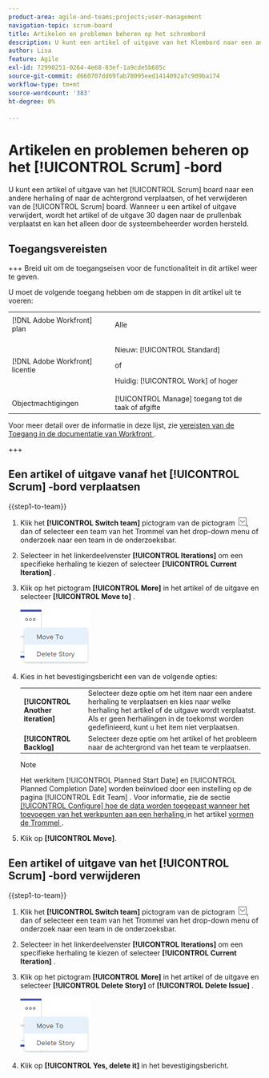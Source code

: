 ```yaml
---
product-area: agile-and-teams;projects;user-management
navigation-topic: scrum-board
title: Artikelen en problemen beheren op het schrombord
description: U kunt een artikel of uitgave van het Klembord naar een andere herhaling of naar de achtergrond verplaatsen of van het Klembord verwijderen. Wanneer u een artikel of uitgave verwijdert, wordt het artikel of de uitgave 30 dagen naar de prullenbak verplaatst en kan het alleen door de systeembeheerder worden hersteld.
author: Lisa
feature: Agile
exl-id: 72990251-0264-4e68-83ef-1a9cde5b685c
source-git-commit: d660707dd69fab78095eed1414092a7c909ba174
workflow-type: tm+mt
source-wordcount: '383'
ht-degree: 0%

---
```


# Artikelen en problemen beheren op het [!UICONTROL Scrum] -bord

U kunt een artikel of uitgave van het [!UICONTROL Scrum] board naar een andere herhaling of naar de achtergrond verplaatsen, of het verwijderen van de [!UICONTROL Scrum] board. Wanneer u een artikel of uitgave verwijdert, wordt het artikel of de uitgave 30 dagen naar de prullenbak verplaatst en kan het alleen door de systeembeheerder worden hersteld.

## Toegangsvereisten

+++ Breid uit om de toegangseisen voor de functionaliteit in dit artikel weer te geven.

U moet de volgende toegang hebben om de stappen in dit artikel uit te voeren:

<table style="table-layout:auto"> 
 <tbody> 
  <tr> 
   <td role="rowheader">[!DNL Adobe Workfront] plan</td> 
   <td> <p>Alle</p> </td> 
  </tr> 
  <tr> 
   <td role="rowheader">[!DNL Adobe Workfront] licentie</td> 
   <td> <p>Nieuw: [!UICONTROL Standard]</p> 
   of
   <p>Huidig: [!UICONTROL Work] of hoger</p> </td> 
  </tr>
   <tr> 
   <td role="rowheader">Objectmachtigingen</td> 
   <td>[!UICONTROL Manage] toegang tot de taak of afgifte </td> 
  </tr>
 </tbody> 
</table>

Voor meer detail over de informatie in deze lijst, zie [ vereisten van de Toegang in de documentatie van Workfront ](/help/quicksilver/administration-and-setup/add-users/access-levels-and-object-permissions/access-level-requirements-in-documentation.md).

+++

## Een artikel of uitgave vanaf het [!UICONTROL Scrum] -bord verplaatsen

{{step1-to-team}}

1. Klik het **[!UICONTROL Switch team]** pictogram van de pictogram ![ Schakelaar teampictogram ](assets/switch-team-icon.png), dan of selecteer een team van het Trommel van het drop-down menu of onderzoek naar een team in de onderzoeksbar.
1. Selecteer in het linkerdeelvenster **[!UICONTROL Iterations]** om een specifieke herhaling te kiezen of selecteer **[!UICONTROL Current Iteration]** .
1. Klik op het pictogram **[!UICONTROL More]** in het artikel of de uitgave en selecteer **[!UICONTROL Move to]** .

   ![ Schrap of beweeg verhaal van het Klembord van het Trommel ](assets/scrum-delete-move-story.png)

1. Kies in het bevestigingsbericht een van de volgende opties:

   <table style="table-layout:auto">
    <tr>
        <td><strong>[!UICONTROL Another iteration]</strong></td>
        <td>Selecteer deze optie om het item naar een andere herhaling te verplaatsen en kies naar welke herhaling het artikel of de uitgave wordt verplaatst. Als er geen herhalingen in de toekomst worden gedefinieerd, kunt u het item niet verplaatsen.</td>
    </tr>
    <tr>
        <td><strong>[!UICONTROL Backlog]</strong></td>
        <td>Selecteer deze optie om het artikel of het probleem naar de achtergrond van het team te verplaatsen.</td>
    </tr>
   </table>

   >[!NOTE]
   >
   >Het werkitem [!UICONTROL Planned Start Date] en [!UICONTROL Planned Completion Date] worden beïnvloed door een instelling op de pagina [!UICONTROL Edit Team] . Voor informatie, zie de sectie [[!UICONTROL Configure] hoe de data worden toegepast wanneer het toevoegen van het werkpunten aan een herhaling ](../../../agile/get-started-with-agile-in-workfront/configure-scrum.md#configur5) in het artikel [ vormen de Trommel ](../../../agile/get-started-with-agile-in-workfront/configure-scrum.md).

1. Klik op **[!UICONTROL Move]**.

## Een artikel of uitgave van het [!UICONTROL Scrum] -bord verwijderen

{{step1-to-team}}

1. Klik het **[!UICONTROL Switch team]** pictogram van de pictogram ![ Schakelaar teampictogram ](assets/switch-team-icon.png), dan of selecteer een team van het Trommel van het drop-down menu of onderzoek naar een team in de onderzoeksbar.
1. Selecteer in het linkerdeelvenster **[!UICONTROL Iterations]** om een specifieke herhaling te kiezen of selecteer **[!UICONTROL Current Iteration]** .
1. Klik op het pictogram **[!UICONTROL More]** in het artikel of de uitgave en selecteer **[!UICONTROL Delete Story]** of **[!UICONTROL Delete Issue]** .

   ![ Schrap of beweeg verhaal van het Klembord van het Trommel ](assets/scrum-delete-move-story.png)

1. Klik op **[!UICONTROL Yes, delete it]** in het bevestigingsbericht.
